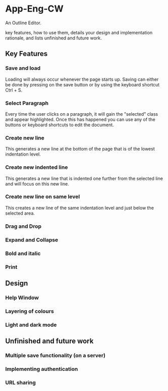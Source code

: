 # App-Eng-CW
An Outline Editor.

key features, how to use them, details your design and implementation rationale, and lists unfinished and future work.

## Key Features

### Save and load
Loading will always occur whenever the page starts up.
Saving can either be done by pressing on the save button or by using the keyboard shortcut Ctrl + S.

### Select Paragraph
Every time the user clicks on a paragraph, it will gain the "selected" class and appear highlighted. Once this has happened you can use any of the buttons or keyboard shortcuts to edit the document.

### Create new line
This generates a new line at the bottom of the page that is of the lowest indentation level.

### Create new indented line 
This generates a new line that is indented one further from the selected line and will focus on this new line.

### Create new line on same level 
This creates a new line of the same indentation level and just below the selected area.

### Drag and Drop


### Expand and Collapse
### Bold and italic 
### Print


## Design 

### Help Window
### Layering of colours
### Light and dark mode


## Unfinished and future work

### Multiple save functionality (on a server)
### Implementing authentication
### URL sharing
